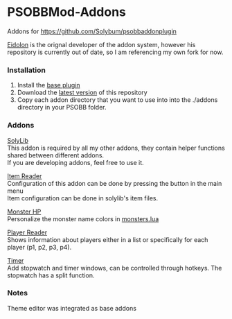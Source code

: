 # PSOBBMod-Addons
Addons for https://github.com/Solybum/psobbaddonplugin

[Eidolon](https://github.com/HybridEidolon) is the orignal developer of the addon system, however his repository is currently out of date, so I am referencing my own fork for now.

### Installation  
1. Install the [base plugin](https://github.com/Solybum/psobbaddonplugin/releases/latest)
2. Download the [latest version](https://github.com/Solybum/PSOBBMod-Addons/archive/master.zip) of this repository
3. Copy each addon directory that you want to use into into the ./addons directory in your PSOBB folder.

### Addons  
[SolyLib](https://github.com/Solybum/PSOBBMod-Addons/tree/master/solylib)  
This addon is required by all my other addons, they contain helper functions shared between different addons.  
If you are developing addons, feel free to use it.  
  
[Item Reader](https://github.com/Solybum/PSOBBMod-Addons/tree/master/Item%20Reader)  
Configuration of this addon can be done by pressing the button in the main menu  
Item configuration can be done in solylib's item files.  
  
[Monster HP](https://github.com/Solybum/PSOBBMod-Addons/tree/master/Monster%20Reader)  
Personalize the monster name colors in [monsters.lua](https://github.com/Solybum/PSOBBMod-Addons/blob/master/Monster%20Reader/monsters.lua)  
  
[Player Reader](https://github.com/Solybum/PSOBBMod-Addons/tree/master/Player%20Reader)  
Shows information about players either in a list or specifically for each player (p1, p2, p3, p4).  

[Timer](https://github.com/Solybum/PSOBBMod-Addons/tree/master/Timer)  
Add stopwatch and timer windows, can be controlled through hotkeys. The stopwatch has a split function.  
  
### Notes  
Theme editor was integrated as base addons
